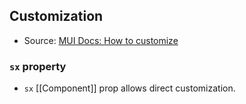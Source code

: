 ## Customization
- Source: [MUI Docs: How to customize](https://mui.com/material-ui/customization/how-to-customize/)

### `sx` property
- `sx` [[Component]] prop allows direct customization.